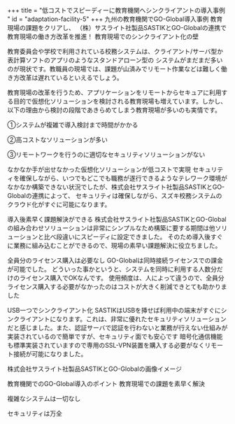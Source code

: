 +++
title = "低コストでスピーディーに教育機関へシンクライアントの導入事例 "
id = "adaptation-facility-5"
+++
九州の教育機関でGO-Global導入事例
教育現場の課題をクリアし、 （株）サスライト社製品SASTIKとGO-Globalの連携で教育現場の働き方改革を推進！
教育現場でのシンクライアント化の壁

教育委員会や学校で利用されている校務システムは、クライアント/サーバ型か表計算ソフトのアプリのようなスタンドアローン型の システムがまだまだ多いのが現状です。教職員の現場では、課題が山済みでリモート作業などは難しく働き方改革は遅れているといえるでしょう。

教育現場の改革を行うため、アプリケーションをリモートからセキュアに利用する目的で仮想化ソリューションを検討される教育現場も増えています。しかし、 以下の理由から検討の段階であきらめてしまう教育現場が多いのも実情です。

①システムが複雑で導入検討まで時間がかかる

②高コストなソリューションが多い

③リモートワークを行うのに適切なセキュリティソリューションがない

なかなか手が出せなかった仮想化ソリューションが低コストで実現
セキュリティを確保しながら、いつでもどこでも職務が遂行できるようなテレワーク環境がなかなか構築できない状況でしたが、株式会社サスライト社製品SASTIKとGO-Globalの連携によって、 セキュリティは確保しながら、スズキ校務システムのクラウド化がすぐに可能になります。


導入後素早く課題解決ができる
株式会社サスライト社製品SASTIKとGO-Globalの組み合わせソリューションは非常にシンプルなため構築に要する期間は他ソリューションと比べ段違いにスピーディに設定できました。 そのため導入後すぐに業務に組み込むことができるので、現場の素早い課題解決に役立ちました。


全員分のライセンス購入は必要なし
GO-Globalは同時接続ライセンスでの課金が可能でした。 どういった事かというと、システムを同時に利用する人数分だけのライセンス購入でOKなんです。 使用頻度は、人によって違うので、全員分ライセンス購入する必要がなかったのはコストが大きく削減できとても助かりました


USB一つでシンクライアント化
SASTIKはUSBを挿せば利用中の端末がすぐにシンクライアントになります。これは、非常に優れたセキュリティソリューションだと感じました。また、認証サーバで認証を行わないと業務が行えない仕組みが実装されているので簡単ですが、セキュリティ面でも安心です 暗号化通信機能も標準実装されていますので専用のSSL-VPN装置を購入する必要がなくリモート接続が可能になりました。


株式会社サスライト社製品SASTIKとGO-Globalの画像イメージ



教育機関でのGO-Global導入のポイント
教育現場での課題を素早く解決

複雑なシステムは一切なし

セキュリティは万全